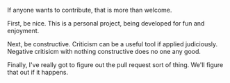 If anyone wants to contribute, that is more than welcome.

First, be nice. This is a personal project, being developed for fun and enjoyment. 

Next, be constructive. Criticism can be a useful tool if applied judiciously. Negative critisicm 
with nothing constructive does no one any good.

Finally, I've really got to figure out the pull request sort of thing. We'll figure that out if it happens.
